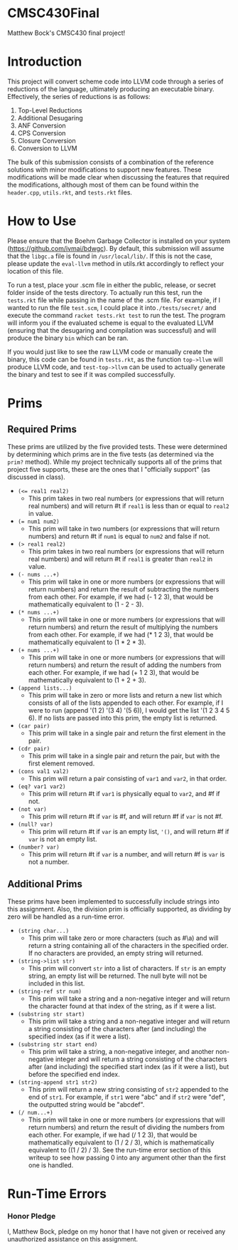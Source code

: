 # CMSC430Final
Matthew Bock's CMSC430 final project!

# Introduction
This project will convert scheme code into LLVM code through a series of reductions of the language, ultimately producing an executable binary. Effectively, the series of reductions is as follows:

1. Top-Level Reductions
2. Additional Desugaring
3. ANF Conversion
4. CPS Conversion
5. Closure Conversion
6. Conversion to LLVM

The bulk of this submission consists of a combination of the reference solutions with minor modifications to support new features. These modifications will be made clear when discussing the features that required the modifications, although most of them can be found within the `header.cpp`, `utils.rkt`, and `tests.rkt` files. 

# How to Use 

Please ensure that the Boehm Garbage Collector is installed on your system (https://github.com/ivmai/bdwgc). By default, this submission will assume that the `libgc.a` file is found in `/usr/local/lib/`. If this is not the case, please update the `eval-llvm` method in utils.rkt accordingly to reflect your location of this file. 

To run a test, place your .scm file in either the public, release, or secret folder inside of the tests directory. To actually run this test, run the `tests.rkt` file while passing in the name of the .scm file. For example, if I wanted to run the file `test.scm`, I could place it into`./tests/secret/` and execute the command `racket tests.rkt test` to run the test. The program will inform you if the evaluated scheme is equal to the evaluated LLVM (ensuring that the desugaring and compilation was successful) and will produce the binary `bin` which can be ran.

If you would just like to see the raw LLVM code or manually create the binary, this code can be found in `tests.rkt`, as the function `top->llvm` will produce LLVM code, and `test-top->llvm` can be used to actually generate the binary and test to see if it was compiled successfully.

# Prims

## Required Prims

These prims are utilized by the five provided tests. These were determined by determining which prims are in the five tests (as determined via the `prim?` method). While my project technically supports all of the prims that project five supports, these are the ones that I "officially support" (as discussed in class).

* `(<= real1 real2)`
  * This prim takes in two real numbers (or expressions that will return real numbers) and will return #t if `real1` is less than or equal to `real2` in value.
* `(= num1 num2)`
  * This prim will take in two numbers (or expressions that will return numbers) and return #t if `num1` is equal to `num2` and false if not.
* `(> real1 real2)`
	* This prim takes in two real numbers (or expressions that will return real numbers) and will return #t if `real1` is greater than `real2` in value.
* `(- nums ...+)`
  * This prim will take in one or more numbers (or expressions that will return numbers) and return the result of subtracting the numbers from each other. For example, if we had (- 1 2 3), that would be mathematically equivalent to (1 - 2 - 3).
* `(* nums ...+)`
  * This prim will take in one or more numbers (or expressions that will return numbers) and return the result of multiplying the numbers from each other. For example, if we had (* 1 2 3), that would be mathematically equivalent to (1 * 2 * 3).
* `(+ nums ...+)`
  * This prim will take in one or more numbers (or expressions that will return numbers) and return the result of adding the numbers from each other. For example, if we had (+ 1 2 3), that would be mathematically equivalent to (1 + 2 + 3).
* `(append lists...)`
  * This prim will take in zero or more lists and return a new list which consists of all of the lists appended to each other. For example, if I were to run (append '(1 2) '(3 4) '(5 6)), I would get the list '(1 2 3 4 5 6). If no lists are passed into this prim, the empty list is returned.
* `(car pair)`
  * This prim will take in a single pair and return the first element in the pair. 
* `(cdr pair)`
  * This prim will take in a single pair and return the pair, but with the first element removed. 
* `(cons val1 val2)`
  * This prim will return a pair consisting of `var1` and `var2`, in that order.
* `(eq? var1 var2)`
  * This prim will return #t if `var1` is physically equal to `var2`, and #f if not.
* `(not var)`
  * This prim will return #t if `var` is #f, and will return #f if `var` is not #f.
* `(null? var)`
  * This prim will return #t if `var` is an empty list, `'()`, and will return #f if `var` is not an empty list.
* `(number? var)`
  * This prim will return #t if `var` is a number, and will return #f is `var` is not a number.

## Additional Prims

These prims have been implemented to successfully include strings into this assignment. Also, the division prim is officially supported, as dividing by zero will be handled as a run-time error.

* `(string char...)`
  * This prim will take zero or more characters (such as #\a) and will return a string containing all of the characters in the specified order. If no characters are provided, an empty string will returned.
* `(string->list str)`
  * This prim will convert `str` into a list of characters. If `str` is an empty string, an empty list will be returned. The null byte will not be included in this list. 
* `(string-ref str num)`
  * This prim will take a string and a non-negative integer and will return the character found at that index of the string, as if it were a list. 
* `(substring str start)`
  * This prim will take a string and a non-negative integer and will return a string consisting of the characters after (and including) the specified index (as if it were a list).
* `(substring str start end)`
  * This prim will take a string, a non-negative integer, and another non-negative integer and will return a string consisting of the characters after (and including) the specified start index (as if it were a list), but before the specified end index.
* `(string-append str1 str2)`
  * This prim will return a new string consisting of `str2` appended to the end of `str1`. For example, if `str1` were "abc" and if `str2` were "def", the outputted string would be "abcdef".
* `(/ num...+)`
  * This prim will take in one or more numbers (or expressions that will return numbers) and return the result of dividing the numbers from each other. For example, if we had (/ 1 2 3), that would be mathematically equivalent to (1 / 2 / 3), which is mathematically equivalent to ((1 / 2) / 3). See the run-time error section of this writeup to see how passing 0 into any argument other than the first one is handled.

# Run-Time Errors


### Honor Pledge

I, Matthew Bock, pledge on my honor that I have not given or received any unauthorized assistance on this assignment.
